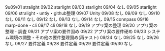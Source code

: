 9u09/01
stralight
09/02
starlight
09/03
starlight
09/04
なし
09/05
starlight
09/06
stralight・untiy・github整理
09/07
Unity
09/08
なし
09/09
なし
09/10
なし
09/11
なし
09/12
なし
09/13
なし
09/14
なし
09/15
connpass
09/16
marp-done・cli
09/17
cli
09/18
なし
09/19
アプリ案の整理
09/20
アプリ案の整理・調査
09/21
アプリ案の要件固め
09/22
アプリ案の要件硬め
09/23
システム環境の調整・その他の要件整理固め(再テスト)
09/24
なし
09/25
なし
09/26
なし
09/27
要件定義
09/28
要件定義
09/29
要件定義
09/30
なし
